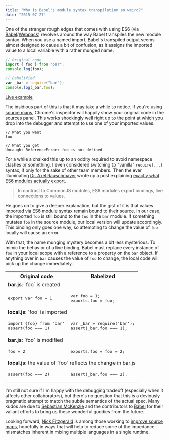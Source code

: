```yaml
---
title: "Why is Babel's module syntax transpilation so weird?"
date: "2015-07-27"
---
```


One of the stranger rough edges that comes with using ES6 (via [Babel](http://babeljs.io)/[Webpack](http://webpack.github.io)) revolves around the way Babel transpiles the new module syntax. When you use a named import, Babel's transpiled output seems almost designed to cause a bit of confusion, as it assigns the imported value to a local variable with a rather munged name.

```js
// Original code
import { foo } from "bar";
console.log(foo);

// Babelified
var _bar = require("bar");
console.log(_bar.foo);
```

<!-- more -->

<a href="https://babeljs.io/repl/#?code=import%20%7Bfoo%7D%20from%20'bar'%0Aconsole.log(foo)">Live example</a>

The insidious part of this is that it may take a while to notice. If you're using [source maps](http://www.html5rocks.com/en/tutorials/developertools/sourcemaps/), Chrome's inspector will happily show your original code in the sources panel. This works shockingly well right up to the point at which you drop into the debugger and attempt to use one of your imported values.

```
// What you want
foo

// What you get
Uncaught ReferenceError: foo is not defined
```

For a while a chalked this up to an oddity required to avoid namespace clashes or something. I even considered switching to "vanilla" `require(...)` syntax, if only for the sake of other team members. Then the ever illuminating [Dr. Axel Rauschmayer](http://www.2ality.com/) wrote up a post explaining [exactly what ES6 modules actually export](http://www.2ality.com/2015/07/es6-module-exports.html).

> In contrast to CommonJS modules, ES6 modules export bindings, live connections to values.

He goes on to give a deeper explanation, but the gist of it is that values imported via ES6 module syntax remain bound to their source. In our case, the imported `foo` is still bound to the `foo` in the `bar` module. If something mutates `foo` in the source module, our local version will update accordingly. This binding only goes one way, so attempting to change the value of `foo` locally will cause an error.

With that, the name munging mystery becomes a bit less mysterious. To mimic the behavior of a live binding, Babel must replace every instance of `foo` in your local scope with a reference to a property on the `bar` object. If anything over in `bar` causes the value of `foo` to change, the local code will pick up the change immediately.

<table>
  <tr>
    <th>Original code</th>
    <th>Babelized</th>
  </tr>

  <tr><td colspan="2"><b>bar.js</b>: `foo` is created</td></tr>
  <tr><td class="highlight-inline"><pre>
export var foo = 1</pre>
  </td>
  <td class="highlight-inline"><pre>
var foo = 1;
exports.foo = foo;</pre>
  </td></tr>

  <tr><td colspan="2"><b>local.js</b>: `foo` is imported</td></tr>
  <tr><td class="highlight-inline"><pre>
import {foo} from 'bar'
assert(foo === 1)</pre>
  </td>
  <td class="highlight-inline"><pre>
var _bar = require('bar');
assert(_bar.foo === 1);</pre>
  </td></tr>

  <tr><td colspan="2"><b>bar.js</b>: `foo` is modified</td></tr>
  <tr><td class="highlight-inline"><pre>
foo = 2</pre>
  </td>
  <td class="highlight-inline"><pre>
exports.foo = foo = 2;</pre>
  </td></tr>

  <tr><td colspan="2"><b>local.js</b>: the value of `foo` reflects the change in bar.js</td></tr>
  <tr><td class="highlight-inline"><pre>
assert(foo === 2)</pre>
  </td>
  <td class="highlight-inline"><pre>
assert(_bar.foo === 2);</pre>
  </td></tr>
</table>

I'm still not sure if I'm happy with the debugging tradeoff (especially when it affects other collaborators), but there's no question that this is a deviously pragmatic attempt to match the subtle semantics of the actual spec. Many kudos are due to [Sebastian McKenzie](https://twitter.com/sebmck) and the contributors to [Babel](https://github.com/babel/babel) for their valiant efforts to bring us these wonderful goodies from the future.

Looking forward, [Nick Fitzgerald](http://fitzgeraldnick.com/) is among those working to [improve source maps](http://fitzgeraldnick.com/weblog/63/), hopefully in ways that will help to reduce some of the impedance mismatches inherent in mixing multiple languages in a single runtime.
